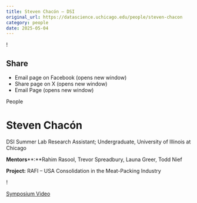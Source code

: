 ```yaml
---
title: Steven Chacón – DSI
original_url: https://datascience.uchicago.edu/people/steven-chacon
category: people
date: 2025-05-04
---
```


<!-- Table-like structure detected -->

!

## Share

* Email page on Facebook (opens new window)
* Share page on X (opens new window)
* Email Page (opens new window)

<!-- Table-like structure detected -->

People

# Steven Chacón

DSI Summer Lab Research Assistant; Undergraduate, University of Illinois at Chicago

**Mentors****:**Rahim Rasool, Trevor Spreadbury, Launa Greer, Todd Nief

**Project:** RAFI – USA Consolidation in the Meat-Packing Industry

!

[Symposium Video](https://youtu.be/JPcA8Rz4hco)